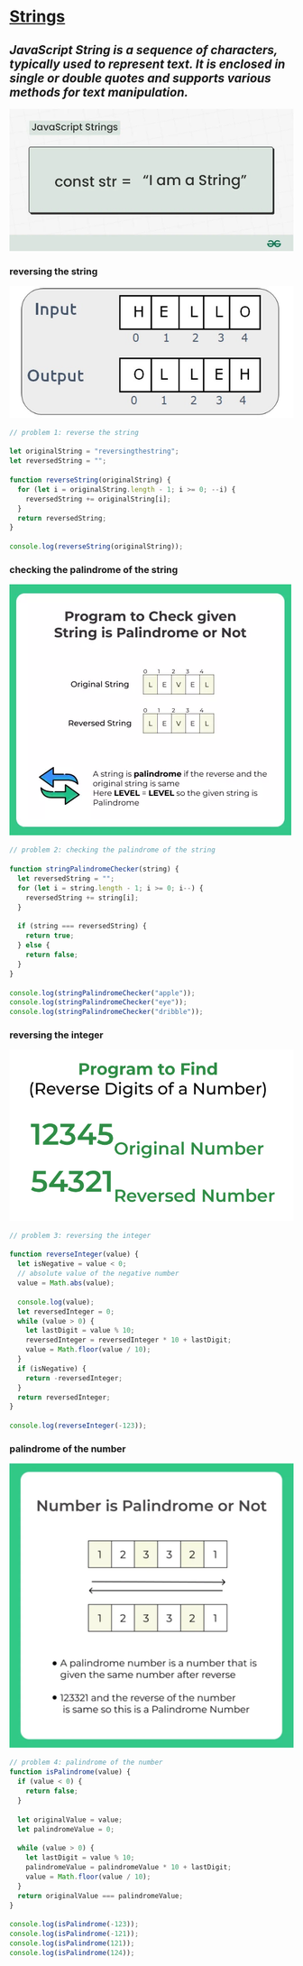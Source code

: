 # [Strings](https://github.com/pankajkoree/react/blob/main/JS/DSA/DSA/strings/strings.js)

## **_JavaScript String is a sequence of characters, typically used to represent text. It is enclosed in single or double quotes and supports various methods for text manipulation._**

![strings](image.png)

### reversing the string

![reverse of the string](image-1.png)

```js
// problem 1: reverse the string

let originalString = "reversingthestring";
let reversedString = "";

function reverseString(originalString) {
  for (let i = originalString.length - 1; i >= 0; --i) {
    reversedString += originalString[i];
  }
  return reversedString;
}

console.log(reverseString(originalString));
```

### checking the palindrome of the string

![palindrome of the string](image-2.png)

```js
// problem 2: checking the palindrome of the string

function stringPalindromeChecker(string) {
  let reversedString = "";
  for (let i = string.length - 1; i >= 0; i--) {
    reversedString += string[i];
  }

  if (string === reversedString) {
    return true;
  } else {
    return false;
  }
}

console.log(stringPalindromeChecker("apple"));
console.log(stringPalindromeChecker("eye"));
console.log(stringPalindromeChecker("dribble"));
```

### reversing the integer

![reverse of the integer](image-3.png)

```js
// problem 3: reversing the integer

function reverseInteger(value) {
  let isNegative = value < 0;
  // absolute value of the negative number
  value = Math.abs(value);

  console.log(value);
  let reversedInteger = 0;
  while (value > 0) {
    let lastDigit = value % 10;
    reversedInteger = reversedInteger * 10 + lastDigit;
    value = Math.floor(value / 10);
  }
  if (isNegative) {
    return -reversedInteger;
  }
  return reversedInteger;
}

console.log(reverseInteger(-123));
```

### palindrome of the number

![palindrome of the number](image-4.png)

```js
// problem 4: palindrome of the number
function isPalindrome(value) {
  if (value < 0) {
    return false;
  }

  let originalValue = value;
  let palindromeValue = 0;

  while (value > 0) {
    let lastDigit = value % 10;
    palindromeValue = palindromeValue * 10 + lastDigit;
    value = Math.floor(value / 10);
  }
  return originalValue === palindromeValue;
}

console.log(isPalindrome(-123));
console.log(isPalindrome(-121));
console.log(isPalindrome(121));
console.log(isPalindrome(124));
```
